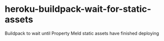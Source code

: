# heroku-buildpack-wait-for-static-assets
Buildpack to wait until Property Meld static assets have finished deploying
